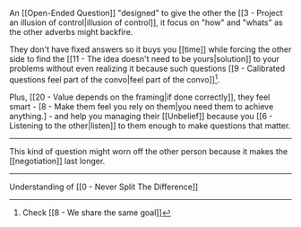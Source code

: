 An [[Open-Ended Question]] "designed" to give the other the [[3 - Project an illusion of control|illusion of control]], it focus on "how" and "whats" as the other adverbs might backfire.
 
 They don't have fixed answers so it buys you [[time]] while forcing the other side to find the [[11 - The idea doesn't need to be yours|solution]] to your problems without even realizing it because such questions [[9 - Calibrated questions feel part of the convo|feel part of the convo]][^1].
 
 Plus, [[20 - Value depends on the framing|if done correctly]], they feel smart - [8 - Make them feel you rely on them|you need them to achieve anything.] - and help you managing their [[Unbelief]] because you [[6 - Listening to the other|listen]] to them enough to make questions that matter.
 
 ---
 
This kind of question might worn off the other person because it makes the [[negotiation]] last longer.

---

Understanding of [[0 - Never Split The Difference]]

[^1]: Check [[8 - We share the same goal]]